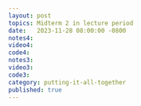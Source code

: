 ```yaml
---
layout: post
topics: Midterm 2 in lecture period
date:   2023-11-28 08:00:00 -0800
notes4: 
video4: 
code4: 
notes3: 
video3: 
code3: 
category: putting-it-all-together
published: true
---
```

